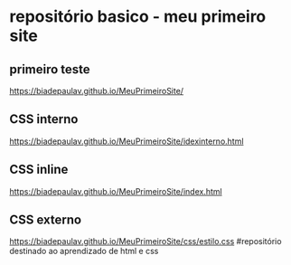 # repositório basico - meu primeiro site

## primeiro teste
https://biadepaulav.github.io/MeuPrimeiroSite/
## CSS interno
https://biadepaulav.github.io/MeuPrimeiroSite/idexinterno.html
## CSS inline
https://biadepaulav.github.io/MeuPrimeiroSite/index.html
## CSS externo
https://biadepaulav.github.io/MeuPrimeiroSite/css/estilo.css
#repositório destinado ao aprendizado de html e css
